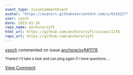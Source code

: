```yaml
---
event_type: IssueCommentEvent
avatar: "https://avatars.githubusercontent.com/u/814322?"
user: vsoch
date: 2023-01-26
repo_name: anchore/syft
html_url: https://github.com/anchore/syft/issues/1178
repo_url: https://github.com/anchore/syft
---
```


<a href='https://github.com/vsoch' target='_blank'>vsoch</a> commented on issue <a href='https://github.com/anchore/syft/issues/1178' target='_blank'>anchore/syft#1178</a>.

<small>Thanks! I'll take a look and can ping again if I have questions....</small>

<a href='https://github.com/anchore/syft/issues/1178' target='_blank'>View Comment</a>